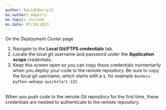 ```yaml
---
author: DavidCBerry13
ms.author: daberry
ms.topic: include
ms.date: 07/26/2023
---
```

On the *Deployment Center* page

1. Navigate to the **Local Git/FTPS credentials** tab.
1. Locate the local git username and password under the **Application scope** credentials.
1. Keep this screen open so you can copy these credentials momentarily when you deploy your code to the remote repository. Be sure to copy the local git username, which starts with a `$`, for example `$msdocs-python-webapp-quickstart-123`.
<br>
When you push code to the remote Git repository for the first time, these credentials are needed to authenticate to the remote repository.